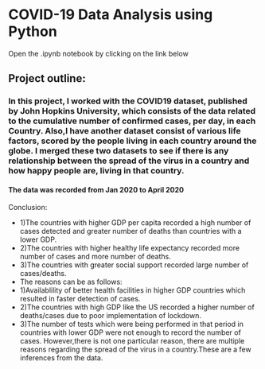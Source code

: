 # COVID-19 Data Analysis using Python
Open the .ipynb notebook by clicking on the link below
## Project outline:
### In this project, I worked with the COVID19 dataset, published by John Hopkins University, which consists of the data related to the cumulative number of confirmed cases, per day, in each Country. Also,I have another dataset consist of various life factors, scored by the people living in each country around the globe.  I merged these two datasets to see if there is any relationship between the spread of the virus in a country and how happy people are, living in that country.
#### The data was recorded from Jan 2020 to April 2020
Conclusion:
- 1)The countries with higher GDP per capita recorded a high number of cases detected and greater number of deaths than countries with a lower GDP.
- 2)The countries with higher healthy life expectancy recorded more number of cases and more number of deaths.
- 3)The countries with greater social support recorded large number of cases/deaths.
- The reasons can be as follows:
- 1)Availablility of better health facilities in higher GDP countries which resulted in faster detection of cases.
- 2)The countries with high GDP like the US recorded a higher number of deaths/cases due to poor implementation of lockdown.
- 3)The number of tests which were being performed in that period in countries with lower GDP were not enough to record the number of cases.
However,there is not one particular reason, there are multiple reasons regarding the spread of the virus in a country.These are a few inferences from the data.
